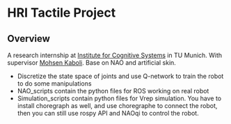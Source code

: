 # HRI Tactile Project

## Overview
A research internship at [Institute for Cognitive Systems](https://www.ics.ei.tum.de/en/home/) in TU Munich. With supervisor [Mohsen Kaboli](https://www.ics.ei.tum.de/en/people/kaboli/). Base on NAO and artificial skin.

- Discretize the state space of joints and use Q-network to train the robot to do some manipulations
- NAO_scripts contain the python files for ROS working on real robot
- Simulation_scripts contain python files for Vrep simulation. You have to install choregraph as well, and use choregraphe to connect the robot, then you can still use rospy API and NAOqi to control the robot.
